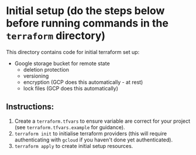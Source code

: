 # Initial setup (do the steps below before running commands in the `terraform` directory)

This directory contains code for initial terraform set up:

- Google storage bucket for remote state
  - deletion protection
  - versioning
  - encryption (GCP does this automatically - at rest)
  - lock files (GCP does this automatically)

## Instructions:

1) Create a `terraform.tfvars` to ensure variable are correct for your project (see `terraform.tfvars.example` for guidance).
2) `terraform init` to initialise terraform providers (this will require authenticating with `gcloud` if you haven't done yet authenticated).
3) `terraform apply` to create initial setup resources.
